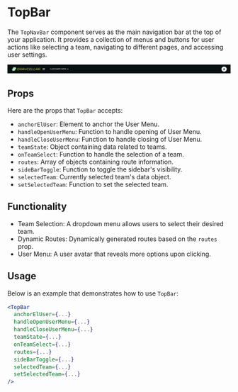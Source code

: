 # TopBar

The `TopNavBar` component serves as the main navigation bar at the top of your application. It provides a collection of menus and buttons for user actions like selecting a team, navigating to different pages, and accessing user settings.

![TopBar Component](../../static/media/topbar.png)

## Props

Here are the props that `TopBar` accepts:

- `anchorElUser`: Element to anchor the User Menu.
- `handleOpenUserMenu`: Function to handle opening of User Menu.
- `handleCloseUserMenu`: Function to handle closing of User Menu.
- `teamState`: Object containing data related to teams.
- `onTeamSelect`: Function to handle the selection of a team.
- `routes`: Array of objects containing route information.
- `sideBarToggle`: Function to toggle the sidebar's visibility.
- `selectedTeam`: Currently selected team's data object.
- `setSelectedTeam`: Function to set the selected team.

## Functionality

- Team Selection: A dropdown menu allows users to select their desired team.
- Dynamic Routes: Dynamically generated routes based on the `routes` prop.
- User Menu: A user avatar that reveals more options upon clicking.

## Usage

Below is an example that demonstrates how to use `TopBar`:

```jsx
<TopBar
  anchorElUser={...}
  handleOpenUserMenu={...}
  handleCloseUserMenu={...}
  teamState={...}
  onTeamSelect={...}
  routes={...}
  sideBarToggle={...}
  selectedTeam={...}
  setSelectedTeam={...}
/>
```
